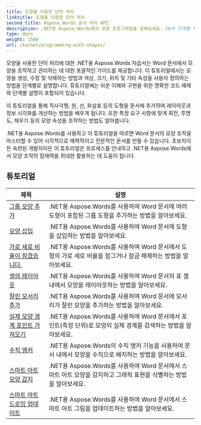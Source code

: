 ```yaml
---
title: 도형을 이용한 단어 처리
linktitle: 도형을 이용한 단어 처리
second_title: Aspose.Words 문서 처리 API
description: .NET용 Aspose.Words에서 모양 프로그래밍을 살펴보세요. C#의 단계별 자습서와 샘플 코드를 통해 Word 문서에서 도형을 조작하고 사용자 지정하는 방법을 알아보세요.
type: docs
weight: 1560
url: /ko/net/programming-with-shapes/
---
```

모양을 사용한 단어 처리에 대한 .NET용 Aspose.Words 자습서는 Word 문서에서 모양을 조작하고 관리하는 데 대한 포괄적인 가이드를 제공합니다. 이 튜토리얼에서는 모양을 생성, 수정 및 삭제하는 방법과 색상, 크기, 위치 및 기타 속성을 사용자 정의하는 방법을 단계별로 설명합니다. 튜토리얼에는 쉬운 이해와 구현을 위한 명확한 코드 예제와 단계별 설명이 포함되어 있습니다.

이 튜토리얼을 통해 직사각형, 원, 선, 화살표 등의 도형을 문서에 추가하여 레이아웃과 정보 시각화를 개선하는 방법을 배우게 됩니다. 또한 특정 요구 사항에 맞게 회전, 투명도, 채우기 등의 모양 속성을 조작하는 방법도 알아봅니다.

.NET용 Aspose.Words를 사용하고 이 튜토리얼을 따르면 Word 문서의 모양 조작을 마스터할 수 있어 시각적으로 매력적이고 전문적인 문서를 만들 수 있습니다. 초보자이든 숙련된 개발자이든 이 튜토리얼은 프로세스를 안내하고 .NET용 Aspose.Words에서 모양 조작의 잠재력을 최대한 활용하는 데 도움이 됩니다.

 ## 튜토리얼
| 제목 | 설명 |
| --- | --- |
| [그룹 모양 추가](./add-group-shape/) | .NET용 Aspose.Words를 사용하여 Word 문서에 여러 도형이 포함된 그룹 도형을 추가하는 방법을 알아보세요. |
| [모양 삽입](./insert-shape/) | .NET용 Aspose.Words를 사용하여 Word 문서에 도형을 삽입하는 방법을 알아보세요. |
| [가로 세로 비율이 잠겼습니다.](./aspect-ratio-locked/) | .NET용 Aspose.Words를 사용하여 Word 문서에서 도형의 가로 세로 비율을 잠그거나 잠금 해제하는 방법을 알아보세요. |
| [셀의 레이아웃](./layout-in-cell/) | .NET용 Aspose.Words를 사용하여 Word 문서의 표 셀 내에서 모양을 레이아웃하는 방법을 알아보세요. |
| [잘린 모서리 추가](./add-corners-snipped/) | .NET용 Aspose.Words를 사용하여 Word 문서에 모서리가 잘린 모양을 추가하는 방법을 알아보세요. |
| [실제 모양 경계 포인트 가져오기](./get-actual-shape-bounds-points/) | .NET용 Aspose.Words를 사용하여 Word 문서에서 포인트(측정 단위)로 모양의 실제 경계를 검색하는 방법을 알아보세요. |
| [수직 앵커](./vertical-anchor/) | .NET용 Aspose.Words의 수직 앵커 기능을 사용하여 문서 내에서 모양을 수직으로 배치하는 방법을 알아보세요.|
| [스마트 아트 모양 감지](./detect-smart-art-shape/) | .NET용 Aspose.Words를 사용하여 Word 문서에서 스마트 아트 모양을 감지하고 그래픽 표현을 식별하는 방법을 알아보세요. |
| [스마트 아트 드로잉 업데이트](./update-smart-art-drawing/) | .NET용 Aspose.Words를 사용하여 Word 문서에서 스마트 아트 그림을 업데이트하는 방법을 알아보세요. |